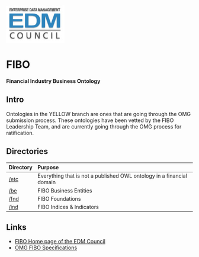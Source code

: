 ![EDM Council Logo](etc/image/edmc-logo.jpg)
# FIBO
__Financial Industry Business Ontology__

## Intro

Ontologies in the YELLOW branch are ones that are going through the OMG submission process. These ontologies have been vetted by the FIBO Leadership Team, and are currently going through the OMG process for ratification. 

## Directories

Directory     | Purpose
:------------ |:-------
[/etc](./etc) | Everything that is not a published OWL ontology in a financial domain
[/be](./be)   | FIBO Business Entities
[/fnd](./fnd) | FIBO Foundations
[/ind](./ind) | FIBO Indices & Indicators

## Links

- [FIBO Home page of the EDM Council](http://www.edmcouncil.org/financialbusiness)
- [OMG FIBO Specifications](http://www.omg.org/spec/EDMC-FIBO/)




